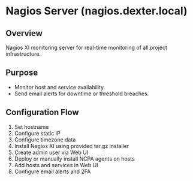 # Nagios Server (nagios.dexter.local)

## Overview
Nagios XI monitoring server for real-time monitoring of all project infrastructure.

## Purpose
- Monitor host and service availability.
- Send email alerts for downtime or threshold breaches.

## Configuration Flow
1. Set hostname
2. Configure static IP
3. Configure timezone data 
4. Install Nagios XI using provided tar.gz installer
5. Create admin user via Web UI
6. Deploy or manually install NCPA agents on hosts
7. Add hosts and services in Web UI
8. Configure email alerts and 2FA